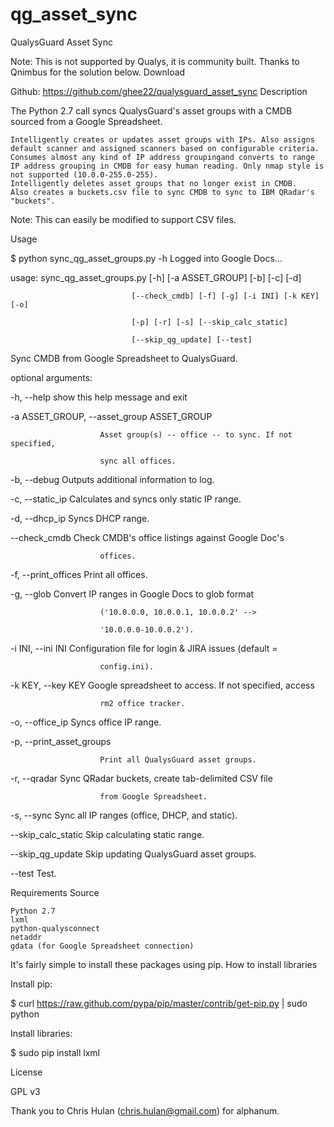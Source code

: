 qg_asset_sync
=============

QualysGuard Asset Sync

Note: This is not supported by Qualys, it is community built. Thanks to Qnimbus for the solution below.
Download

Github: https://github.com/ghee22/qualysguard_asset_sync
Description

The Python 2.7 call syncs QualysGuard's asset groups with a CMDB sourced from a Google Spreadsheet.

    Intelligently creates or updates asset groups with IPs. Also assigns default scanner and assigned scanners based on configurable criteria.
    Consumes almost any kind of IP address groupingand converts to range IP address grouping in CMDB for easy human reading. Only nmap style is not supported (10.0.0-255.0-255).
    Intelligently deletes asset groups that no longer exist in CMDB.
    Also creates a buckets.csv file to sync CMDB to sync to IBM QRadar's "buckets".

Note: This can easily be modified to support CSV files.

Usage

$ python sync_qg_asset_groups.py -h
Logged into Google Docs...

usage: sync_qg_asset_groups.py [-h] [-a ASSET_GROUP] [-b] [-c] [-d]

                               [--check_cmdb] [-f] [-g] [-i INI] [-k KEY] [-o]

                               [-p] [-r] [-s] [--skip_calc_static]

                               [--skip_qg_update] [--test]

Sync CMDB from Google Spreadsheet to QualysGuard.

optional arguments:

  -h, --help            show this help message and exit

  -a ASSET_GROUP, --asset_group ASSET_GROUP

                        Asset group(s) -- office -- to sync. If not specified,

                        sync all offices.

  -b, --debug           Outputs additional information to log.

  -c, --static_ip       Calculates and syncs only static IP range.

  -d, --dhcp_ip         Syncs DHCP range.

  --check_cmdb          Check CMDB's office listings against Google Doc's

                        offices.

  -f, --print_offices   Print all offices.

  -g, --glob            Convert IP ranges in Google Docs to glob format

                        ('10.0.0.0, 10.0.0.1, 10.0.0.2' -->

                        '10.0.0.0-10.0.0.2').

  -i INI, --ini INI     Configuration file for login & JIRA issues (default =

                        config.ini).

  -k KEY, --key KEY     Google spreadsheet to access. If not specified, access

                        rm2 office tracker.

  -o, --office_ip       Syncs office IP range.

  -p, --print_asset_groups

                        Print all QualysGuard asset groups.

  -r, --qradar          Sync QRadar buckets, create tab-delimited CSV file

                        from Google Spreadsheet.

  -s, --sync            Sync all IP ranges (office, DHCP, and static).

  --skip_calc_static    Skip calculating static range.

  --skip_qg_update      Skip updating QualysGuard asset groups.

  --test                Test.

Requirements
Source

    Python 2.7
    lxml
    python-qualysconnect
    netaddr
    gdata (for Google Spreadsheet connection)

It's fairly simple to install these packages using pip.
How to install libraries

Install pip:

$ curl https://raw.github.com/pypa/pip/master/contrib/get-pip.py | sudo python

Install libraries:

$ sudo pip install lxml

License

GPL v3

Thank you to Chris Hulan (chris.hulan@gmail.com) for alphanum.